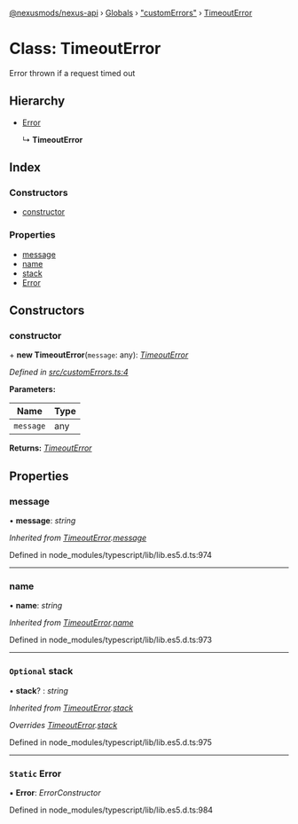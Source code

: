 [@nexusmods/nexus-api](../README.md) › [Globals](../globals.md) › ["customErrors"](../modules/_customerrors_.md) › [TimeoutError](_customerrors_.timeouterror.md)

# Class: TimeoutError

Error thrown if a request timed out

## Hierarchy

* [Error](_customerrors_.timeouterror.md#static-error)

  ↳ **TimeoutError**

## Index

### Constructors

* [constructor](_customerrors_.timeouterror.md#constructor)

### Properties

* [message](_customerrors_.timeouterror.md#message)
* [name](_customerrors_.timeouterror.md#name)
* [stack](_customerrors_.timeouterror.md#optional-stack)
* [Error](_customerrors_.timeouterror.md#static-error)

## Constructors

###  constructor

\+ **new TimeoutError**(`message`: any): *[TimeoutError](_customerrors_.timeouterror.md)*

*Defined in [src/customErrors.ts:4](https://github.com/Nexus-Mods/node-nexus-api/blob/3265db7/src/customErrors.ts#L4)*

**Parameters:**

Name | Type |
------ | ------ |
`message` | any |

**Returns:** *[TimeoutError](_customerrors_.timeouterror.md)*

## Properties

###  message

• **message**: *string*

*Inherited from [TimeoutError](_customerrors_.timeouterror.md).[message](_customerrors_.timeouterror.md#message)*

Defined in node_modules/typescript/lib/lib.es5.d.ts:974

___

###  name

• **name**: *string*

*Inherited from [TimeoutError](_customerrors_.timeouterror.md).[name](_customerrors_.timeouterror.md#name)*

Defined in node_modules/typescript/lib/lib.es5.d.ts:973

___

### `Optional` stack

• **stack**? : *string*

*Inherited from [TimeoutError](_customerrors_.timeouterror.md).[stack](_customerrors_.timeouterror.md#optional-stack)*

*Overrides [TimeoutError](_customerrors_.timeouterror.md).[stack](_customerrors_.timeouterror.md#optional-stack)*

Defined in node_modules/typescript/lib/lib.es5.d.ts:975

___

### `Static` Error

▪ **Error**: *ErrorConstructor*

Defined in node_modules/typescript/lib/lib.es5.d.ts:984
